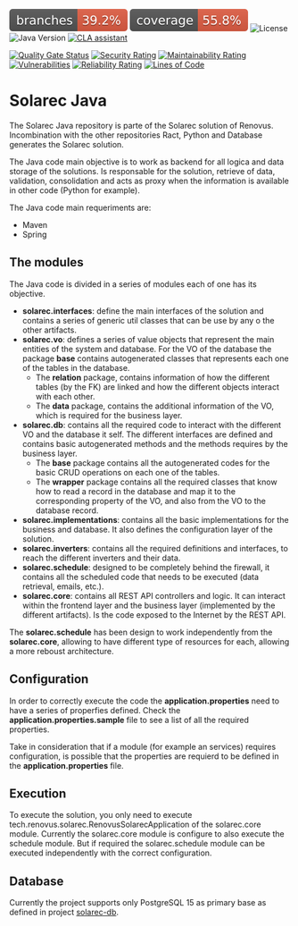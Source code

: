 ![Branches](https://raw.githubusercontent.com/Renovus-Tech/solarec-java/main/.github/badges/branches.svg)
![JaCoCo Coverage](https://raw.githubusercontent.com/Renovus-Tech/solarec-java/main/.github/badges/jacoco.svg)
![License](https://img.shields.io/github/license/ad-aures/castopod?color=blue)
![Java Version](https://img.shields.io/badge/Java-11%2B-orange)
[![CLA assistant](https://cla-assistant.io/readme/badge/Renovus-Tech/solarec-java)](https://cla-assistant.io/Renovus-Tech/solarec-java)

[![Quality Gate Status](https://sonarcloud.io/api/project_badges/measure?project=Renovus-Tech_solarec-java&metric=alert_status)](https://sonarcloud.io/summary/new_code?id=Renovus-Tech_solarec-java)
[![Security Rating](https://sonarcloud.io/api/project_badges/measure?project=Renovus-Tech_solarec-java&metric=security_rating)](https://sonarcloud.io/summary/new_code?id=Renovus-Tech_solarec-java)
[![Maintainability Rating](https://sonarcloud.io/api/project_badges/measure?project=Renovus-Tech_solarec-java&metric=sqale_rating)](https://sonarcloud.io/summary/new_code?id=Renovus-Tech_solarec-java)
[![Vulnerabilities](https://sonarcloud.io/api/project_badges/measure?project=Renovus-Tech_solarec-java&metric=vulnerabilities)](https://sonarcloud.io/summary/new_code?id=Renovus-Tech_solarec-java)
[![Reliability Rating](https://sonarcloud.io/api/project_badges/measure?project=Renovus-Tech_solarec-java&metric=reliability_rating)](https://sonarcloud.io/summary/new_code?id=Renovus-Tech_solarec-java)
[![Lines of Code](https://sonarcloud.io/api/project_badges/measure?project=Renovus-Tech_solarec-java&metric=ncloc)](https://sonarcloud.io/summary/new_code?id=Renovus-Tech_solarec-java)

# Solarec Java

The Solarec Java repository is parte of the Solarec solution of Renovus. Incombination with the other repositories Ract, Python and Database generates the Solarec solution.

The Java code main objective is to work as backend for all logica and data storage of the solutions. Is responsable for the solution, retrieve of data, validation, consolidation and acts as proxy when the information is available in other code (Python for example).

The Java code main requeriments are:

- Maven
- Spring

## The modules
The Java code is divided in a series of modules each of one has its objective.

- **solarec.interfaces**: define the main interfaces of the solution and contains a series of generic util classes that can be use by any o the other artifacts.
- **solarec.vo**: defines a series of value objects that represent the main entities of the system and database. For the VO of the database the package **base** contains autogenerated classes that represents each one of the tables in the database.
  - The **relation** package, contains information of how the different tables (by the FK) are linked and how the different objects interact with each other.
  - The **data** package, contains the additional information of the VO, which is required for the business layer.
- **solarec.db**: contains all the required code to interact with the different VO and the database it self. The different interfaces are defined and contains basic autogenerated methods and the methods requires by the business layer.
  - The **base** package contains all the autogenerated codes for the basic CRUD operations on each one of the tables. 
  - The **wrapper** package contains all the required classes that know how to read a record in the database and map it to the corresponding property of the VO, and also from the VO to the database record.
- **solarec.implementations**: contains all the basic implementations for the business and database. It also defines the configuration layer of the solution.
- **solarec.inverters**: contains all the required definitions and interfaces, to reach the different inverters and their data.
- **solarec.schedule**: designed to be completely behind the firewall, it contains all the scheduled code that needs to be executed (data retrieval, emails, etc.).
- **solarec.core**: contains all REST API controllers and logic. It can interact within the frontend layer and the business layer (implemented by the different artifacts). Is the code exposed to the Internet by the REST API.

The **solarec.schedule** has been design to work independently from the **solarec.core**, allowing to have different type of resources for each, allowing a more reboust architecture.

## Configuration
In order to correctly execute the code the **application.properties** need to have a series of properfies defined. Check the **application.properties.sample** file to see a list of all the required properties.

Take in consideration that if a module (for example an services) requires configuration, is possible that the properties are requierd to be defined in the **application.properties** file.

## Execution
To execute the solution, you only need to execute tech.renovus.solarec.RenovusSolarecApplication of the solarec.core module. Currently the solarec.core module is configure to also execute the schedule module. But if required the solarec.schedule module can be executed independently with the correct configuration.

## Database
Currently the project supports only PostgreSQL 15 as primary base as defined in project [solarec-db](https://github.com/Renovus-Tech/solarec-db).

